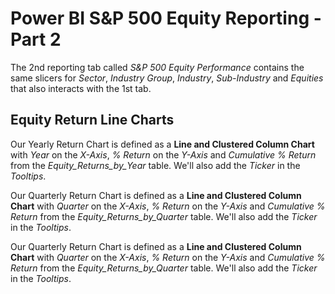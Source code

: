 # Power BI S&P 500 Equity Reporting - Part 2

The 2nd reporting tab called *S&P 500 Equity Performance* contains the same slicers for *Sector*, *Industry Group*, *Industry*, *Sub-Industry* and *Equities* that also interacts with the 1st tab.

## Equity Return Line Charts

Our Yearly Return Chart is defined as a **Line and Clustered Column Chart** with *Year* on the *X-Axis*, *% Return* on the *Y-Axis* and *Cumulative % Return* from the *Equity_Returns_by_Year* table. 
We'll also add the *Ticker* in the *Tooltips*. 


Our Quarterly Return Chart is defined as a **Line and Clustered Column Chart** with *Quarter* on the *X-Axis*, *% Return* on the *Y-Axis* and *Cumulative % Return* from the *Equity_Returns_by_Quarter* table. 
We'll also add the *Ticker* in the *Tooltips*. 

Our Quarterly Return Chart is defined as a **Line and Clustered Column Chart** with *Quarter* on the *X-Axis*, *% Return* on the *Y-Axis* and *Cumulative % Return* from the *Equity_Returns_by_Quarter* table. 
We'll also add the *Ticker* in the *Tooltips*. 
